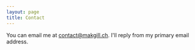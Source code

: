 ```yaml
---
layout: page
title: Contact
---
```


You can email me at contact@makgill.ch. I'll reply from my primary email address.



